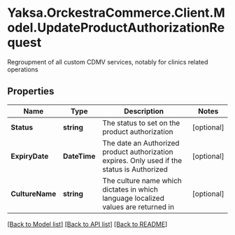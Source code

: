 # Yaksa.OrckestraCommerce.Client.Model.UpdateProductAuthorizationRequest
Regroupment of all custom CDMV services, notably for clinics related operations

## Properties

Name | Type | Description | Notes
------------ | ------------- | ------------- | -------------
**Status** | **string** | The status to set on the product authorization | [optional] 
**ExpiryDate** | **DateTime** | The date an Authorized product authorization expires. Only used if the status is Authorized | [optional] 
**CultureName** | **string** | The culture name which dictates in which language localized values are returned in | [optional] 

[[Back to Model list]](../README.md#documentation-for-models) [[Back to API list]](../README.md#documentation-for-api-endpoints) [[Back to README]](../README.md)

